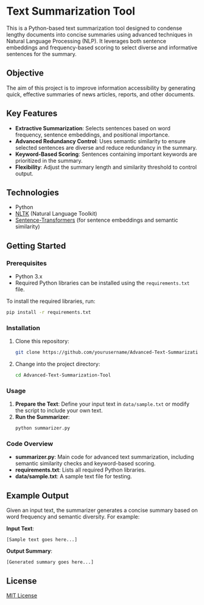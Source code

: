 
# Text Summarization Tool

This is a Python-based text summarization tool designed to condense lengthy documents into concise summaries using advanced techniques in Natural Language Processing (NLP). It leverages both sentence embeddings and frequency-based scoring to select diverse and informative sentences for the summary.

## Objective
The aim of this project is to improve information accessibility by generating quick, effective summaries of news articles, reports, and other documents.

## Key Features
- **Extractive Summarization**: Selects sentences based on word frequency, sentence embeddings, and positional importance.
- **Advanced Redundancy Control**: Uses semantic similarity to ensure selected sentences are diverse and reduce redundancy in the summary.
- **Keyword-Based Scoring**: Sentences containing important keywords are prioritized in the summary.
- **Flexibility**: Adjust the summary length and similarity threshold to control output.

## Technologies
- Python
- [NLTK](https://www.nltk.org/) (Natural Language Toolkit)
- [Sentence-Transformers](https://www.sbert.net/) (for sentence embeddings and semantic similarity)

## Getting Started

### Prerequisites
- Python 3.x
- Required Python libraries can be installed using the `requirements.txt` file.

To install the required libraries, run:
```bash
pip install -r requirements.txt
```

### Installation
1. Clone this repository:
    ```bash
    git clone https://github.com/yourusername/Advanced-Text-Summarization-Tool.git
    ```
2. Change into the project directory:
    ```bash
    cd Advanced-Text-Summarization-Tool
    ```

### Usage

1. **Prepare the Text**: Define your input text in `data/sample.txt` or modify the script to include your own text.
2. **Run the Summarizer**:
    ```bash
    python summarizer.py
    ```

### Code Overview

- **summarizer.py**: Main code for advanced text summarization, including semantic similarity checks and keyword-based scoring.
- **requirements.txt**: Lists all required Python libraries.
- **data/sample.txt**: A sample text file for testing.

## Example Output

Given an input text, the summarizer generates a concise summary based on word frequency and semantic diversity. For example:

**Input Text**:
```
[Sample text goes here...]
```

**Output Summary**:
```
[Generated summary goes here...]
```

## License
[MIT License](LICENSE)
